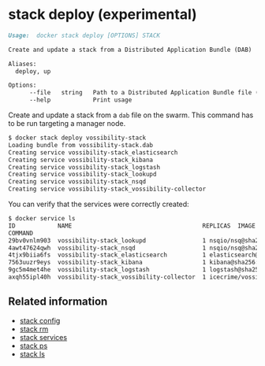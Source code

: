 <!--[metadata]>
+++
title = "stack deploy"
description = "The stack deploy command description and usage"
keywords = ["stack, deploy, up"]
advisory = "experimental"
[menu.main]
parent = "smn_cli"
+++
<![end-metadata]-->

# stack deploy (experimental)

```markdown
Usage:  docker stack deploy [OPTIONS] STACK

Create and update a stack from a Distributed Application Bundle (DAB)

Aliases:
  deploy, up

Options:
      --file   string   Path to a Distributed Application Bundle file (Default: STACK.dab)
      --help            Print usage
```

Create and update a stack from a `dab` file on the swarm. This command
has to be run targeting a manager node.

```bash
$ docker stack deploy vossibility-stack
Loading bundle from vossibility-stack.dab
Creating service vossibility-stack_elasticsearch
Creating service vossibility-stack_kibana
Creating service vossibility-stack_logstash
Creating service vossibility-stack_lookupd
Creating service vossibility-stack_nsqd
Creating service vossibility-stack_vossibility-collector
```

You can verify that the services were correctly created:

```bash
$ docker service ls
ID            NAME                                     REPLICAS  IMAGE
COMMAND
29bv0vnlm903  vossibility-stack_lookupd                1 nsqio/nsq@sha256:eeba05599f31eba418e96e71e0984c3dc96963ceb66924dd37a47bf7ce18a662 /nsqlookupd
4awt47624qwh  vossibility-stack_nsqd                   1 nsqio/nsq@sha256:eeba05599f31eba418e96e71e0984c3dc96963ceb66924dd37a47bf7ce18a662 /nsqd --data-path=/data --lookupd-tcp-address=lookupd:4160
4tjx9biia6fs  vossibility-stack_elasticsearch          1 elasticsearch@sha256:12ac7c6af55d001f71800b83ba91a04f716e58d82e748fa6e5a7359eed2301aa
7563uuzr9eys  vossibility-stack_kibana                 1 kibana@sha256:6995a2d25709a62694a937b8a529ff36da92ebee74bafd7bf00e6caf6db2eb03
9gc5m4met4he  vossibility-stack_logstash               1 logstash@sha256:2dc8bddd1bb4a5a34e8ebaf73749f6413c101b2edef6617f2f7713926d2141fe logstash -f /etc/logstash/conf.d/logstash.conf
axqh55ipl40h  vossibility-stack_vossibility-collector  1 icecrime/vossibility-collector@sha256:f03f2977203ba6253988c18d04061c5ec7aab46bca9dfd89a9a1fa4500989fba --config /config/config.toml --debug
```

## Related information

* [stack config](stack_config.md)
* [stack rm](stack_rm.md)
* [stack services](stack_services.md)
* [stack ps](stack_ps.md)
* [stack ls](stack_ls.md)
